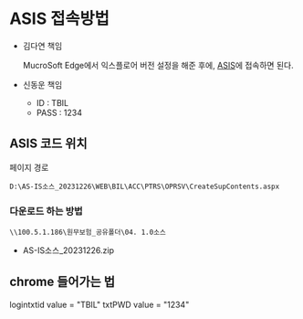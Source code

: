





# ASIS 접속방법
- 김다연 책임
    
    MucroSoft Edge에서 익스플로어 버전 설정을 해준 후에, 
[ASIS](http://dev10.brmh.org/)에 접속하면 된다.

- 신동운 책임

    - ID : TBIL
    - PASS : 1234

## ASIS 코드 위치

페이지 경로
```
D:\AS-IS소스_20231226\WEB\BIL\ACC\PTRS\OPRSV\CreateSupContents.aspx
```


### 다운로드 하는 방법
```
\\100.5.1.186\원무보험_공유폴더\04. 1.0소스
```
- AS-IS소스_20231226.zip



## chrome 들어가는 법
logintxtid value = "TBIL"
txtPWD value = "1234"